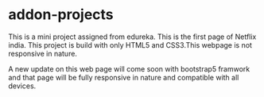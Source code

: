 # addon-projects
This is a mini project assigned from edureka.
This is the first page of Netflix india.
This project is build with only HTML5 and CSS3.This  webpage is not responsive in nature.

A new update on this web page will come soon with bootstrap5 framwork and that page will be fully responsive in nature and compatible with all devices.

